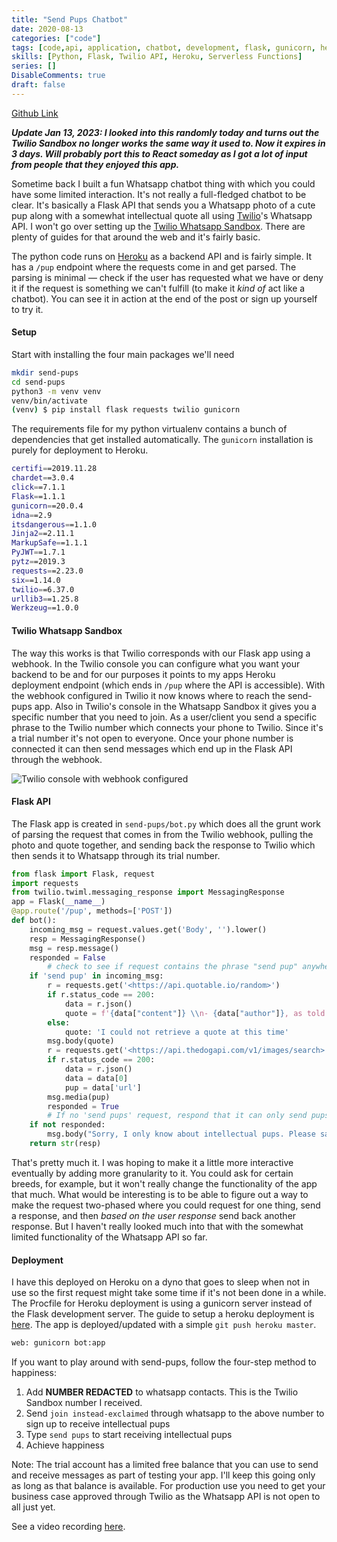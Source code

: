 ```yaml
---
title: "Send Pups Chatbot"
date: 2020-08-13
categories: ["code"]
tags: [code,api, application, chatbot, development, flask, gunicorn, heroku, programming, python, python-flask, rest-api, tech, twilio, twilio-whatsapp, web-applications]
skills: [Python, Flask, Twilio API, Heroku, Serverless Functions]
series: []
DisableComments: true
draft: false
---
```


[Github Link](https://github.com/aykhazanchi/send-pups)

_**Update Jan 13, 2023: I looked into this randomly today and turns out the Twilio Sandbox no longer works the same way it used to. Now it expires in 3 days. Will probably port this to React someday as I got a lot of input from people that they enjoyed this app.**_

Sometime back I built a fun Whatsapp chatbot thing with which you could have some limited interaction. It's not really a full-fledged chatbot to be clear. It's basically a Flask API that sends you a Whatsapp photo of a cute pup along with a somewhat intellectual quote all using [Twilio](https://www.twilio.com/)'s Whatsapp API. I won't go over setting up the [Twilio Whatsapp Sandbox](https://www.twilio.com/whatsapp). There are plenty of guides for that around the web and it's fairly basic.

The python code runs on [Heroku](https://www.heroku.com/) as a backend API and is fairly simple. It has a `/pup` endpoint where the requests come in and get parsed. The parsing is minimal — check if the user has requested what we have or deny it if the request is something we can't fulfill (to make it _kind of_ act like a chatbot). You can see it in action at the end of the post or sign up yourself to try it.

#### Setup

Start with installing the four main packages we'll need

```bash
mkdir send-pups
cd send-pups
python3 -m venv venv
venv/bin/activate
(venv) $ pip install flask requests twilio gunicorn
```

The requirements file for my python virtualenv contains a bunch of dependencies that get installed automatically. The `gunicorn` installation is purely for deployment to Heroku.

```bash
certifi==2019.11.28
chardet==3.0.4
click==7.1.1
Flask==1.1.1
gunicorn==20.0.4
idna==2.9
itsdangerous==1.1.0
Jinja2==2.11.1
MarkupSafe==1.1.1
PyJWT==1.7.1
pytz==2019.3
requests==2.23.0
six==1.14.0
twilio==6.37.0
urllib3==1.25.8
Werkzeug==1.0.0
```

#### Twilio Whatsapp Sandbox

The way this works is that Twilio corresponds with our Flask app using a webhook. In the Twilio console you can configure what you want your backend to be and for our purposes it points to my apps Heroku deployment endpoint (which ends in `/pup` where the API is accessible). With the webhook configured in Twilio it now knows where to reach the send-pups app. Also in Twilio's console in the Whatsapp Sandbox it gives you a specific number that you need to join. As a user/client you send a specific phrase to the Twilio number which connects your phone to Twilio. Since it's a trial number it's not open to everyone. Once your phone number is connected it can then send messages which end up in the Flask API through the webhook.

![Twilio console with webhook configured](images/image-1024x350.png)

#### Flask API

The Flask app is created in `send-pups/bot.py` which does all the grunt work of parsing the request that comes in from the Twilio webhook, pulling the photo and quote together, and sending back the response to Twilio which then sends it to Whatsapp through its trial number.

```python
from flask import Flask, request
import requests
from twilio.twiml.messaging_response import MessagingResponse
app = Flask(__name__)
@app.route('/pup', methods=['POST'])
def bot():
    incoming_msg = request.values.get('Body', '').lower()
    resp = MessagingResponse()
    msg = resp.message()
    responded = False
		# check to see if request contains the phrase "send pup" anywhere
    if 'send pup' in incoming_msg:
        r = requests.get('<https://api.quotable.io/random>')
        if r.status_code == 200:
            data = r.json()
            quote = f'{data["content"]} \\n- {data["author"]}, as told to the pup'
        else:
            quote: 'I could not retrieve a quote at this time'
        msg.body(quote)
        r = requests.get('<https://api.thedogapi.com/v1/images/search>')
        if r.status_code == 200:
            data = r.json()
            data = data[0]
            pup = data['url']
        msg.media(pup)
        responded = True
		# If no 'send pups' request, respond that it can only send pups atm
    if not responded:
        msg.body("Sorry, I only know about intellectual pups. Please say \\"send pup\\" if you'd like an intellectual pupper to appear")
    return str(resp)
```

That's pretty much it. I was hoping to make it a little more interactive eventually by adding more granularity to it. You could ask for certain breeds, for example, but it won't really change the functionality of the app that much. What would be interesting is to be able to figure out a way to make the request two-phased where you could request for one thing, send a response, and then _based on the user response_ send back another response. But I haven't really looked much into that with the somewhat limited functionality of the Whatsapp API so far.

#### Deployment

I have this deployed on Heroku on a dyno that goes to sleep when not in use so the first request might take some time if it's not been done in a while. The Procfile for Heroku deployment is using a gunicorn server instead of the Flask development server. The guide to setup a heroku deployment is [here](https://devcenter.heroku.com/articles/getting-started-with-python?singlepage=true). The app is deployed/updated with a simple `git push heroku master`.

```bash
web: gunicorn bot:app
```

If you want to play around with send-pups, follow the four-step method to happiness:

1. Add **NUMBER REDACTED** to whatsapp contacts. This is the Twilio Sandbox number I received.
2. Send `join instead-exclaimed` through whatsapp to the above number to sign up to receive intellectual pups
3. Type `send pups` to start receiving intellectual pups
4. Achieve happiness

Note: The trial account has a limited free balance that you can use to send and receive messages as part of testing your app. I'll keep this going only as long as that balance is available. For production use you need to get your business case approved through Twilio as the Whatsapp API is not open to all just yet.

See a video recording [here](https://photos.app.goo.gl/mHabVm2H1EahHwDN7).

<br>